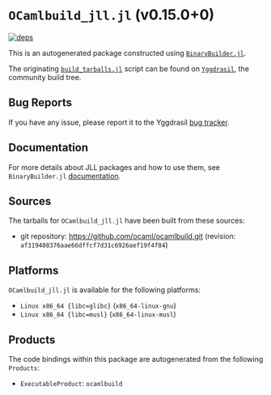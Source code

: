 # `OCamlbuild_jll.jl` (v0.15.0+0)

[![deps](https://juliahub.com/docs/OCamlbuild_jll/deps.svg)](https://juliahub.com/ui/Packages/General/OCamlbuild_jll/)

This is an autogenerated package constructed using [`BinaryBuilder.jl`](https://github.com/JuliaPackaging/BinaryBuilder.jl).

The originating [`build_tarballs.jl`](https://github.com/JuliaPackaging/Yggdrasil/blob/f107156c00f4b30c04cbb1bfc976f0e862c78922/O/OCamlbuild/build_tarballs.jl) script can be found on [`Yggdrasil`](https://github.com/JuliaPackaging/Yggdrasil/), the community build tree.

## Bug Reports

If you have any issue, please report it to the Yggdrasil [bug tracker](https://github.com/JuliaPackaging/Yggdrasil/issues).

## Documentation

For more details about JLL packages and how to use them, see `BinaryBuilder.jl` [documentation](https://docs.binarybuilder.org/stable/jll/).

## Sources

The tarballs for `OCamlbuild_jll.jl` have been built from these sources:

* git repository: https://github.com/ocaml/ocamlbuild.git (revision: `af319408376aae66dffcf7d31c6926aef19f4f84`)

## Platforms

`OCamlbuild_jll.jl` is available for the following platforms:

* `Linux x86_64 {libc=glibc}` (`x86_64-linux-gnu`)
* `Linux x86_64 {libc=musl}` (`x86_64-linux-musl`)

## Products

The code bindings within this package are autogenerated from the following `Products`:

* `ExecutableProduct`: `ocamlbuild`
